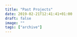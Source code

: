 ```yaml
---
title: "Past Projects"
date: 2019-02-21T12:41:41+01:00
draft: false
image: ""
tags: ["archive"]
---
```




